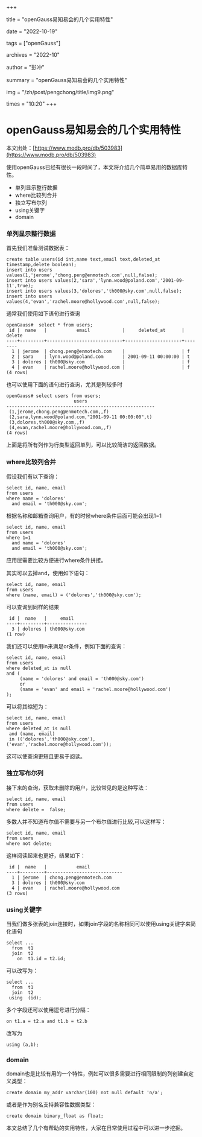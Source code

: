 +++

title = "openGauss易知易会的几个实用特性" 

date = "2022-10-19" 

tags = ["openGauss"] 

archives = "2022-10" 

author = "彭冲" 

summary = "openGauss易知易会的几个实用特性"

img = "/zh/post/pengchong/title/img9.png" 

times = "10:20"
+++

# openGauss易知易会的几个实用特性

本文出处：[https://www.modb.pro/db/503983](https://www.modb.pro/db/503983)

使用openGauss已经有很长一段时间了，本文将介绍几个简单易用的数据库特性。

- 单列显示整行数据
- where比较列合并
- 独立写布尔列
- using关键字
- domain

### 单列显示整行数据

首先我们准备测试数据表：

```
create table users(id int,name text,email text,deleted_at timestamp,delete boolean);
insert into users values(1,'jerome','chong.peng@enmotech.com',null,false);
insert into users values(2,'sara','lynn.wood@poland.com','2001-09-11',true);
insert into users values(3,'dolores','th000@sky.com',null,false);
insert into users values(4,'evan','rachel.moore@hollywood.com',null,false);
```

通常我们使用如下语句进行查询

```
openGauss#  select * from users;
 id |  name   |           email            |     deleted_at      | delete 
----+---------+----------------------------+---------------------+--------
  1 | jerome  | chong.peng@enmotech.com    |                     | f
  2 | sara    | lynn.wood@poland.com       | 2001-09-11 00:00:00 | t
  3 | dolores | th000@sky.com              |                     | f
  4 | evan    | rachel.moore@hollywood.com |                     | f
(4 rows)
```

也可以使用下面的语句进行查询，尤其是列较多时

```
openGauss# select users from users;
                         users                         
-------------------------------------------------------
 (1,jerome,chong.peng@enmotech.com,,f)
 (2,sara,lynn.wood@poland.com,"2001-09-11 00:00:00",t)
 (3,dolores,th000@sky.com,,f)
 (4,evan,rachel.moore@hollywood.com,,f)
(4 rows)
```

上面是将所有列作为行类型返回单列，可以比较简洁的返回数据。

### where比较列合并

假设我们有以下查询：

```
select id, name, email
from users
where name = 'dolores'
  and email = 'th000@sky.com';
```

根据名称和邮箱查询用户，有的时候where条件后面可能会出现1=1

```
select id, name, email
from users
where 1=1
  and name = 'dolores'
  and email = 'th000@sky.com';
```

应用层需要比较方便进行where条件拼接。

其实可以去掉and，使用如下语句：

```
select id, name, email
from users
where (name, email) = ('dolores','th000@sky.com');
```

可以查询到同样的结果

```
 id |  name   |     email     
----+---------+---------------
  3 | dolores | th000@sky.com
(1 row)
```

我们还可以使用in来满足or条件，例如下面的查询：

```
select id, name, email
from users
where deleted_at is null
and (
     (name = 'dolores' and email = 'th000@sky.com')
     or
     (name = 'evan' and email = 'rachel.moore@hollywood.com')
);
```

可以将其缩短为：

```
select id, name, email
from users
where deleted_at is null
 and (name, email) 
 in (('dolores','th000@sky.com'),('evan','rachel.moore@hollywood.com'));
```

这可以使查询更短且更易于阅读。

### 独立写布尔列

接下来的查询，获取未删除的用户，比较常见的是这种写法：

```
select id, name, email
from users
where delete =  false;
```

多数人并不知道布尔值不需要与另一个布尔值进行比较,可以这样写：

```
select id, name, email
from users
where not delete;
```

这样阅读起来也更好，结果如下：

```
 id |  name   |           email            
----+---------+----------------------------
  1 | jerome  | chong.peng@enmotech.com
  3 | dolores | th000@sky.com
  4 | evan    | rachel.moore@hollywood.com
(3 rows)
```

### using关键字

当我们做多张表的join连接时，如果join字段的名称相同可以使用using关键字来简化语句

```
select ...
  from  t1 
  join  t2
    on  t1.id = t2.id;
```

可以改写为：

```
select ...
  from  t1 
  join  t2
 using  (id);
```

多个字段还可以使用逗号进行分隔：

```
on t1.a = t2.a and t1.b = t2.b
```

改写为

```
using (a,b);
```

### domain

domain也是比较有用的一个特性，例如可以很多需要进行相同限制的列创建自定义类型：

```
create domain my_addr varchar(100) not null default 'n/a';
```

或者是作为别名支持兼容性数据类型：

```
create domain binary_float as float; 
```

本文总结了几个有帮助的实用特性，大家在日常使用过程中可以进一步挖掘。
